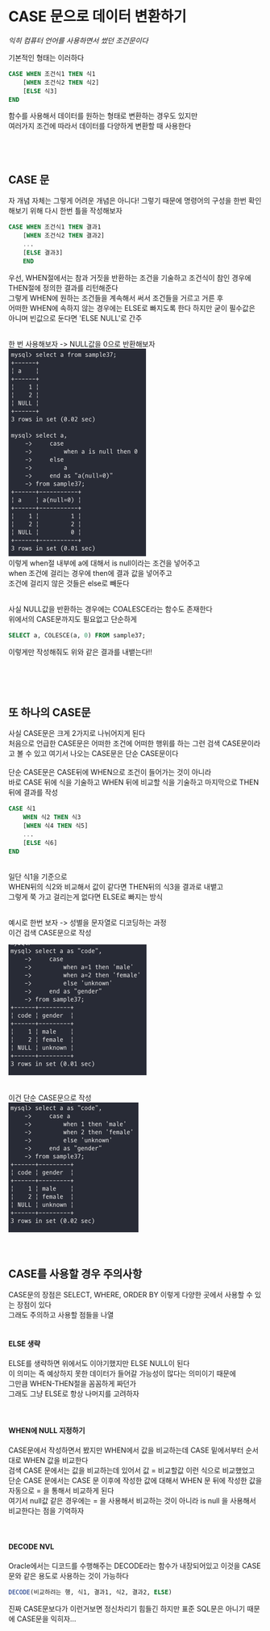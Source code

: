 # CASE 문으로 데이터 변환하기
_익히 컴퓨터 언어를 사용하면서 썼던 조건문이다_
<br>

기본적인 형태는 이러하다 <br>
```sql
CASE WHEN 조건식1 THEN 식1
    [WHEN 조건식2 THEN 식2]
    [ELSE 식3]
END
```
함수를 사용해서 데이터를 원하는 형태로 변환하는 경우도 있지만 <br>
여러가지 조건에 따라서 데이터를 다양하게 변환할 때 사용한다 <br>
<br><br><br>

## CASE 문
자 개념 자체는 그렇게 어려운 개념은 아니다! 그렇기 때문에 명령어의 구성을 한번 확인해보기 위해 다시 한번 틀을 작성해보자 <br>
```sql
CASE WHEN 조건식1 THEN 결과1
    [WHEN 조건식2 THEN 결과2]
    ...
    [ELSE 결과3]
    END
```
우선, WHEN절에서는 참과 거짓을 반환하는 조건을 기술하고 조건식이 참인 경우에 THEN절에 정의한 결과를 리턴해준다 <br>
그렇게 WHEN에 원하는 조건들을 계속해서 써서 조건들을 거르고 거른 후 <br>
어떠한 WHEN에 속하지 않는 경우에는 ELSE로 빠지도록 한다 하지만 굳이 필수값은 아니며 빈값으로 둔다면 'ELSE NULL'로 간주 <br>
<br>

한 번 사용해보자 -> NULL값을 0으로 반환해보자
<br>
![img_1.png](images/15-2.png) <br>
이렇게 when절 내부에 a에 대해서 is null이라는 조건을 넣어주고 <br>
when 조건에 걸리는 경우에 then에 결과 값을 넣어주고 <br>
조건에 걸리지 않은 것들은 else로 빼둔다 <br>
<br>

사실 NULL값을 반환하는 경우에는 COALESCE라는 함수도 존재한다 <br>
위에서의 CASE문까지도 필요없고 단순하게 <br>
```sql
SELECT a, COLESCE(a, 0) FROM sample37;
```
이렇게만 작성해줘도 위와 같은 결과를 내뱉는다!! <br>

<br><br><br>

## 또 하나의 CASE문
사실 CASE문은 크게 2가지로 나뉘어지게 된다 <br>
처음으로 언급한 CASE문은 어떠한 조건에 어떠한 행위를 하는 그런 검색 CASE문이라고 볼 수 있고 여기서 나오는 CASE문은 단순 CASE문이다 <br><br>
단순 CASE문은 CASE뒤에 WHEN으로 조건이 들어가는 것이 아니라 <br>
바로 CASE 뒤에 식을 기술하고 WHEN 뒤에 비교할 식을 기술하고 마지막으로 THEN 뒤에 결과를 작성 <br>
```sql
CASE 식1
    WHEN 식2 THEN 식3
    [WHEN 식4 THEN 식5]
    ...
    [ELSE 식6]
END
```

<br>
일단 식1을 기준으로 <br>
WHEN뒤의 식2와 비교해서 값이 같다면 THEN뒤의 식3을 결과로 내뱉고 <br>
그렇게 쭉 가고 걸리는게 없다면 ELSE로 빠지는 방식 <br>
<br>


예시로 한번 보자 -> 성별을 문자열로 디코딩하는 과정<br>
이건 검색 CASE문으로 작성 <br>

![img_2.png](images/15-3.png)
<br><br>

이건 단순 CASE문으로 작성 <br>
![img.png](images/15-1.png)
<br><br><br>


## CASE를 사용할 경우 주의사항
CASE문의 장점은 SELECT, WHERE, ORDER BY 이렇게 다양한 곳에서 사용할 수 있는 장점이 있다 <br>
그래도 주의하고 사용할 점들을 나열 <br>
<br>

#### ELSE 생략
ELSE를 생략하면 위에서도 이야기했지만 ELSE NULL이 된다 <br>
이 의미는 즉 예상하지 못한 데이터가 들어갈 가능성이 많다는 의미이기 때문에 <br>
그만큼 WHEN-THEN절을 꼼꼼하게 짜던가 <br>
그래도 그냥 ELSE로 항상 나머지를 고려하자 <br>
<br><br>

#### WHEN에 NULL 지정하기
CASE문에서 작성하면서 봤지만 WHEN에서 값을 비교하는데 CASE 밑에서부터 순서대로 WHEN 값을 비교한다 <br>
검색 CASE 문에서는 값을 비교하는데 있어서 값 = 비교할값 이런 식으로 비교했었고 <br>
단순 CASE 문에서는 CASE 문 이후에 작성한 값에 대해서 WHEN 문 뒤에 작성한 값을 자동으로 = 을 통해서 비교하게 된다 <br>
여기서 null값 같은 경우에는 = 을 사용해서 비교하는 것이 아니라 is null 을 사용해서 비교한다는 점을 기억하자 <br>
<br><br>

#### DECODE NVL
Oracle에서는 디코드를 수행해주는 DECODE라는 함수가 내장되어있고 이것을 CASE 문와 같은 용도로 사용하는 것이 가능하다 <br>
```sql
DECODE(비교하려는 행, 식1, 결과1, 식2, 결과2, ELSE)
```
진짜 CASE문보다가 이런거보면 정신차리기 힘들긴 하지만 표준 SQL문은 아니기 때문에 CASE문을 익히자... <br>
<br><br>

<br><br><br><br><br><br><br><br><br><br>